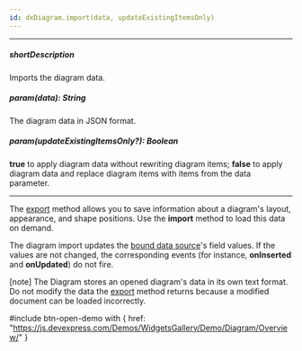 ```yaml
---
id: dxDiagram.import(data, updateExistingItemsOnly)
---
```

---
##### shortDescription
Imports the diagram data.

##### param(data): String
The diagram data in JSON format.

##### param(updateExistingItemsOnly?): Boolean
**true** to apply diagram data without rewriting diagram items; **false** to apply diagram data and replace diagram items with items from the data parameter.

---
The [export](/api-reference/10%20UI%20Components/dxDiagram/3%20Methods/export().md '/Documentation/ApiReference/UI_Components/dxDiagram/Methods/#export') method allows you to save information about a diagram's layout, appearance, and shape positions. Use the **import** method to load this data on demand.

The diagram import updates the [bound data source](/concepts/05%20UI%20Components/Diagram/10%20Data%20Binding '/Documentation/Guide/UI_Components/Diagram/Data_Binding/')'s field values. If the values are not changed, the corresponding events (for instance, **onInserted** and **onUpdated**) do not fire.

[note] The Diagram stores an opened diagram's data in its own text format. Do not modify the data the [export](/api-reference/10%20UI%20Components/dxDiagram/3%20Methods/export().md '/Documentation/ApiReference/UI_Components/dxDiagram/Methods/#export') method returns because a modified document can be loaded incorrectly.

#include btn-open-demo with {
    href: "https://js.devexpress.com/Demos/WidgetsGallery/Demo/Diagram/Overview/"
}